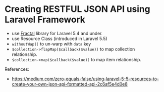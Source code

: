 # Creating RESTFUL JSON API using Laravel Framework

- use [Fractal](https://fractal.thephpleague.com) library for Laravel 5.4 and under.
- use Resource Class (introduced in Laravel 5.5)
- `withoutWap()` to un-warp with `data` key
- `$collection->flapMap($callback($value))` to map collection relationship.
- `$collection->map($callback($value))` to map item relationship.

References:

- https://medium.com/zero-equals-false/using-laravel-5-5-resources-to-create-your-own-json-api-formatted-api-2c6af5e4d0e8
